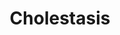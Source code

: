 ---
annotations:
- id: DOID:13580
  type: Disease Ontology
  value: cholestasis
- id: CL:0000182
  parent: native cell
  type: Cell Type Ontology
  value: hepatocyte
- id: PW:0002480
  parent: disease pathway
  type: Pathway Ontology
  value: cholestasis pathway
authors:
- VPencheva
- Susan
- Fehrhart
- Egonw
- Eweitz
citedin: ''
communities: []
description: Cholestasis - bile flow obstruction
last-edited: 2024-07-22
ndex: null
organisms:
- Homo sapiens
redirect_from:
- /index.php/Pathway:WP5238
- /instance/WP5238
- /instance/WP5238_r134386
revision: r134386
schema-jsonld:
- '@context': https://schema.org/
  '@id': https://wikipathways.github.io/pathways/WP5238.html
  '@type': Dataset
  creator:
    '@type': Organization
    name: WikiPathways
  description: Cholestasis - bile flow obstruction
  keywords:
  - ABCB11
  - ABCB4
  - ABCC2
  - ABCG5
  - ABCG8
  - ATP8B1
  - Acetyl CoA
  - Ba
  - Bile acid
  - Cations
  - Chol
  - Cholesterol
  - Cholesteryl esters
  - GSH
  - HCO3(-)
  - HDL
  - HMGCR
  - LDL
  - LDLR
  - MRP3
  - MRP4
  - NR1H4
  - NR1I3
  - NTCP
  - Na+
  - OATPs
  - OCT1
  - PPAR-a
  - Phospholipids
  - RXRA
  - SR-B1
  - TJP2
  - mEH
  license: CC0
  name: Cholestasis
seo: CreativeWork
title: Cholestasis
wpid: WP5238
---